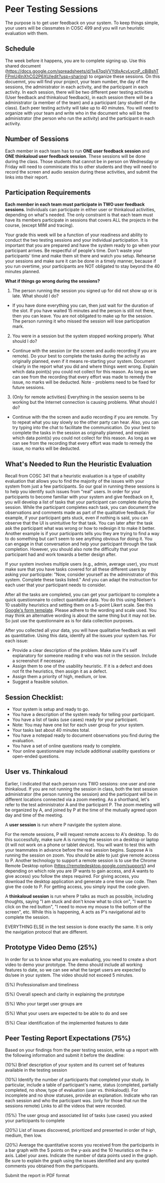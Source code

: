 # Peer Testing Sessions

The purpose is to get user feedback on your system. To keep things simple, your users will be classmates in COSC 499 and you will run heuristic evaluation with them.

## Schedule

The week before it happens, you are to complete signing up. Use this shared document (https://docs.google.com/spreadsheets/d/1x47qqVVYdIxAcvLycnP_cBjBshTFPmU4lnXhCG2P6XU/edit?usp=sharing) to organize these sessions. On this docuemnt, you will find your project, your team number, the day of the sessions, the administrator in each activity, and the participant in each activity. In each session, there will be two different peer testing activities (User feedback and thinkaloud feedback), in each session there will be a administrator (a member of the team) and a participant (any student of the class).
Each peer testing activity will take up to 40 minutes. You will need to organize with your team and write who in the document who will be the administrator (the person who run the activity) and the participant in each activity.

## Number of Sessions

Each member in each team has to run **ONE user feedback session** and **ONE thinkaloud user feedback session**. These sessions will be done during the class. Those students that cannot be in person on Wednesday or Friday will need to comminicate this to other students and they will need to record the screen and audio session during these activities, and submit the links into their report.

## Participation Requirements

**Each member in each team must participate in TWO user feedback sessions**. Individuals can participate in either user or thinkaloud activities, depending on what's needed.
The only constraint is that each team must have its members participate in sessions that covers ALL the projects in the course, (except MIM and tracing).

Your grade this week will be a function of your readiness and ability to conduct the two testing sessions and your individual participation. It is important that you are prepared and have the system ready to go when your participant arrives. Be respectful of people's time. Don't waste your participants' time and make them sit there and watch you setup. Rehearse your sessions and make sure it can be done in a timely manner, because if you run overtime, your participants are NOT obligated to stay beyond the 40 minutes planned.

**What if things go wrong during the sessions?**
1. The person running the session you signed up for did not show up or is late. What should I do?
  - If you have done everything you can, then just wait for the duration of the slot. If you have waited 15 minutes and the person is still not there, then you can leave. You are not obligated to make up for the session. The person running it who missed the session will lose participation mark.

2. You were in a session but the system stopped working properly. What should I do?
  - Continue with the session (or the screen and audio recording if you are remote). Do your best to complete the tasks during the activity as originally planned, even if it means re-starting your system. Document clearly in the report what you did and where things went wrong. Explain which data point(s) you could not collect for this reason. As long as we can see from the recording that every effort was made to remedy the issue, no marks will be deducted. Note - problems need to be fixed for future sessions.

3. (Only for remote activities) Everything in the session seems to be working but the Internet connection is causing problems. What should I do?
  - Continue with the the screen and audio recording if you are remote. Try to repeat what you say slowly so the other party can hear. Also, you can try typing into the chat to facilitate the communication. Do your best to complete the tasks in the session as originally planned, and explain which data point(s) you could not collect for this reason. As long as we can see from the recording that every effort was made to remedy the issue, no marks will be deducted.

## What's Needed to Run the Heuristic Evaluation

Recall from COSC 341 that a heuristic evaluation is a type of usability evaluation that allows you to find the majority of the issues with your system from just a few participants. So our goal in running these sessions is to help you identify such issues from "real" users.
In order for your participants to become familiar with your system and give feedback on it, you will develop a list of tasks that your participant can complete during the session. While the participant completes each task, you can document the observations and comments made as part of the qualitative feedback. For example, if your participant gets stuck, even if nothing is said, you can observe that the UI is unintuitive for that task. You can later after the task ask the participant what was wrong or how to redesign it to make it better. Another example is if your participants tells you they are trying to find a way to do something but can't seem to see anything obvious for doing it. You can engage in that conversation and help your participant through the task completion. However, you should also note the difficulty that your participant had and work towards a better design after.

If your system involves multiple users (e.g., admin, average user), you must make sure that you have tasks covered for all these different users by asking your participate: "Now, consider yourself as the administrator of this system. Complete these tasks listed." And you can adapt the instruction for each user that your participant needs to consider.

After all the tasks are completed, you can get your participant to complete a quick questionnaire to collect quanitative data. You do this using Nielsen's 10 usability heuristics and setting them on a 5-point Likert scale. See this <a href="https://github.com/Gemarodri/Capstone499/blob/main/Resources/COSC%20499%20Heuristic%20Evaluation.pdf"> Google's form template</a>. Please adhere to the wording and scale used. You may think an alternative wording is about the same thing but it may not be. So just use the questionnaire as is for data collection purposes.

After you collected all your data, you will have qualitative feedback as well as quantitative. Using this data, identify all the issues your system has. For each issue:
  - Provide a clear description of the problem. Make sure it's self explanatory for someone reading it who was not in the session. Include a screenshot if necessary.
  - Assign them to one of the usability heuristic. If it is a defect and does not fit the heuristics, then assign it as a defect.
  - Assign them a priority of high, medium, or low.
  - Suggest a feasible solution.

## Session Checklist:
- Your system is setup and ready to go.
- You have a description of the system ready for telling your participant.
- You have a list of tasks (use cases) ready for your participant. 
- Note: You may have one list for each user group for your system.
- Your tasks last about 40 minutes total.
- You have a notepad ready to document observations you find during the evaluation.
- You have a set of online questions ready to complete.
- Your online questionnaire may include additional usability questions or open-ended questions.

## User vs. Thinkaloud

Earlier, I indicated that each person runs TWO sessions: one user and one thinkaloud.
If you are not running the session in class, both the test session administrator (the person running the session) and the participant will be in different locations connected via a zoom meeting. As a shorthand, let's refer to the test administrator A and the participant P. The zoom meeting will be organized by A, and joined by P at the time of the mutually agreed upon day and time of the meeting. 

A **user session** is run where P navigate the system alone. 

For the remote sessions, P will request remote access to A's desktop. To do this successfully, make sure A is running the session on a desktop or laptop (it will not work on a phone or tablet device). You will want to test this with your teammates in advance before the real session begins. Suppose A is running the session on zoom. You should be able to just give remote access to P. Another technology to support a remote session is to use the Chrome Remote Desktop option (https://remotedesktop.google.com/support/) and depending on which role you are (P wants to gain access, and A wants to give access) you follow the steps required. For giving access, you download the desktop application and generate a one time use code. Then give the code to P. For getting access, you simply input the code given.

A **thinkaloud session** is run where P talks as much as possible, including thoughts, saying "I am stuck and don't know what to click on", "I want to click on the red button", "I need to move my mouse to the bottom of the screen", etc. While this is happening, A acts as P's navigational aid to complete the session.

EVERYTHING ELSE in the test session is done exactly the same. It is only the navigation protocol that are different.

## Prototype Video Demo (25%)
In order for us to know what you are evaluating, you need to create a short video to demo your prototype. The demo should include all working features to date, so we can see what the target users are expected to do/see in your system. The video should not exceed 5 minutes.

(5%) Professionalism and timeliness

(5%) Overall speech and clarity in explaining the prototype

(5%) Who your target user groups are

(5%) What your users are expected to be able to do and see

(5%) Clear identification of the implemented features to date

## Peer Testing Report Expectations (75%)

Based on your findings from the peer testing session, write up a report with the following information and submit it before the deadline:

(10%) Brief description of your system and its current set of features available in the testing session

(10%) Identify the number of participants that completed your study. In particular, include a table of participant's name, status (completed, partially completed, no show, type of evaluation (user vs. thinkaloud)). For incomplete and no show statuses, provide an explanation. Indicate who ran each session and who the participant was. (only for those that run the sessions remote) Links to all the videos that were recorded.

(15%) The user group and associated list of tasks (use cases) you asked your participants to complete

(20%) List of issues discovered, prioritized and presented in order of high, medium, then low.

(20%) Average the quantitative scores you received from the participants in a bar graph with the 5 points on the y-axis and the 10 heuristics on the x-axis. Label your axes. Indicate the number of data points used in the graph. Be sure to explain the graph using the issues identified and any quoted comments you obtained from the participants.

Submit the report in PDF format
